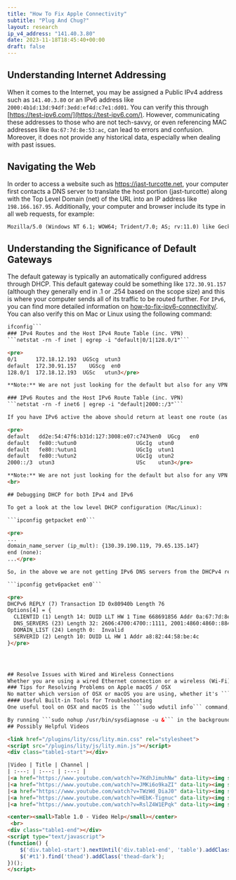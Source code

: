 ```yaml
---
title: "How To Fix Apple Connectivity"
subtitle: "Plug And Chug?"
layout: research
ip_v4_address: "141.40.3.80"
date: 2023-11-18T18:45:40+00:00
draft: false
---
```


## Understanding Internet Addressing

When it comes to the Internet, you may be assigned a Public IPv4 address such as ```141.40.3.80``` or an IPv6 address like ```2000:4b1d:13d:94df:3edd:ef4d:c7e1:dd01```. You can verify this through [https://test-ipv6.com/](https://test-ipv6.com/). However, communicating these addresses to those who are not tech-savvy, or even referencing MAC addresses like ```0a:67:7d:8e:53:ac```, can lead to errors and confusion. Moreover, it does not provide any historical data, especially when dealing with past issues.
## Navigating the Web

In order to access a website such as https://jast-turcotte.net, your computer first contacts a DNS server to translate the host portion (jast-turcotte) along with the Top Level Domain (net) of the URL into an IP address like ```198.166.167.95```. Additionally, your computer and browser include its type in all web requests, for example:
```html
Mozilla/5.0 (Windows NT 6.1; WOW64; Trident/7.0; AS; rv:11.0) like Gecko
```
## Understanding the Significance of Default Gateways

The default gateway is typically an automatically configured address through DHCP. This default gateway could be something like ```172.30.91.157``` (although they generally end in .1 or .254 based on the scope size) and this is where your computer sends all of its traffic to be routed further. For ```IPv6```, you can find more detailed information on [how-to-fix-ipv6-connectivity/](/blog/how-to-fix-ipv6-connectivity/). You can also verify this on Mac or Linux using the following command:
```html
ifconfig```
### IPv4 Routes and the Host IPv4 Route Table (inc. VPN)
```netstat -rn -f inet | egrep -i "default|0/1|128.0/1"```

<pre>
0/1      172.18.12.193  UGScg  utun3
default  172.30.91.157    UGScg  en0
128.0/1  172.18.12.193  UGSc   utun3</pre>

**Note:** We are not just looking for the default but also for any VPN that overrides the public v4 address space.

### IPv6 Routes and the Host IPv6 Route Table (inc. VPN)
```netstat -rn -f inet6 | egrep -i "default|2000::/3"```

If you have IPv6 active the above should return at least one route (as per below) via a known interface such as "_en0_ " on a Mac. 

<pre>
default   dd2e:54:47f6:b31d:127:3008:e07:c743%en0  UGcg   en0
default   fe80::%utun0                   UGcIg  utun0
default   fe80::%utun1                   UGcIg  utun1
default   fe80::%utun2                   UGcIg  utun2
2000::/3  utun3                          USc    utun3</pre>

**Note:** We are not just looking for the default but also for any VPN that overrides the public v6 address space.
<br>

## Debugging DHCP for both IPv4 and IPv6

To get a look at the low level DHCP configuration (Mac/Linux): 

```ipconfig getpacket en0```

<pre>
...
domain_name_server (ip_mult): {130.39.190.119, 79.65.135.147}
end (none):
...</pre>

So, in the above we are not getting IPv6 DNS servers from the DHCPv4 reply but...

```ipconfig getv6packet en0```

<pre>
DHCPv6 REPLY (7) Transaction ID 0x80940b Length 76
Options[4] = {
  CLIENTID (1) Length 14: DUID LLT HW 1 Time 668691856 Addr 0a:67:7d:8e:53:ac
  DNS_SERVERS (23) Length 32: 2606:4700:4700::1111, 2001:4860:4860::8844
  DOMAIN_LIST (24) Length 0:  Invalid
  SERVERID (2) Length 10: DUID LL HW 1 Addr a8:82:44:58:be:4c
}</pre>




## Resolve Issues with Wired and Wireless Connections
Whether you are using a wired Ethernet connection or a wireless (Wi-Fi) medium at the physical and data layer to transmit data to your router, troubleshooting issues can arise.
### Tips for Resolving Problems on Apple macOS / OSX
No matter which version of OSX or macOS you are using, whether it's ```10.12.6```, ```11.1.1```, or ```12.3.5```, there are various tools available for troubleshooting. However, these manual actions and scripts do not provide a series of correlated values over time. This is where automated remote troubleshooting becomes useful, especially for teams that embrace remote work and Work From Anywhere (WFA).
#### Useful Built-in Tools for Troubleshooting
One useful tool on OSX and macOS is the ```sudo wdutil info``` command, which provides a dump of current wireless settings to the CLI and can be configured to generate specific logs for troubleshooting. Furthermore, the ```sysdiagnose``` tool can be used to generate a wide range of logs, although much of it is only relevant to wireless at a specific point in time, similar to wdutil.

By running ```sudo nohup /usr/bin/sysdiagnose -u &``` in the background, logs will be written to ```/var/tmp/<blah>.tar.gz```. If you prefer to run it interactively, you can use ```sudo /usr/bin/sysdiagnose```, which will display a privacy warning. When not run in the background, it should open Finder in the correct location, or you can navigate to ```/var/tmp``` using Cmd+Shift+G in Finder. However, be mindful of the file sizes, which are typically around 300MB.
## Possibly Helpful Videos

<link href="/plugins/lity/css/lity.min.css" rel="stylesheet">
<script src="/plugins/lity/js/lity.min.js"></script>
<div class="table1-start"></div>

|Video | Title | Channel |
| :---: | :---: | :---: |
|<a href="https://www.youtube.com/watch?v=7KdhJimuhNw" data-lity><img src="https://i.ytimg.com/vi/7KdhJimuhNw/default.jpg" class="img-fluid"></a>|<a href="https://www.youtube.com/watch?v=7KdhJimuhNw" data-lity>Securing macOS Big Sur</a>|<a target="_blank" href="https://www.youtube.com/channel/UCg43DP8MdHVcl4rFK_delBg" >Hands-On Mac</a>|
|<a href="https://www.youtube.com/watch?v=JMKi6o9kaZI" data-lity><img src="https://i.ytimg.com/vi/JMKi6o9kaZI/default.jpg" class="img-fluid"></a>|<a href="https://www.youtube.com/watch?v=JMKi6o9kaZI" data-lity>macOS Big Sur - What&#39;s New in Apple macOS 11</a>|<a target="_blank" href="https://www.youtube.com/channel/UCg43DP8MdHVcl4rFK_delBg" >Hands-On Mac</a>|
|<a href="https://www.youtube.com/watch?v=TWzWd_DiaJ0" data-lity><img src="https://i.ytimg.com/vi/TWzWd_DiaJ0/default.jpg" class="img-fluid"></a>|<a href="https://www.youtube.com/watch?v=TWzWd_DiaJ0" data-lity>Mac Activity Monitor - How to Troubleshoot Your Mac</a>|<a target="_blank" href="https://www.youtube.com/channel/UCg43DP8MdHVcl4rFK_delBg" >Hands-On Mac</a>|
|<a href="https://www.youtube.com/watch?v=HEbK-Tignuc" data-lity><img src="https://i.ytimg.com/vi/HEbK-Tignuc/default.jpg" class="img-fluid"></a>|<a href="https://www.youtube.com/watch?v=HEbK-Tignuc" data-lity>On the Road to Big Sur 2 - Compatibility</a>|<a target="_blank" href="https://www.youtube.com/channel/UCg43DP8MdHVcl4rFK_delBg" >Hands-On Mac</a>|
|<a href="https://www.youtube.com/watch?v=RslZ4W1EPqk" data-lity><img src="https://i.ytimg.com/vi/RslZ4W1EPqk/default.jpg" class="img-fluid"></a>|<a href="https://www.youtube.com/watch?v=RslZ4W1EPqk" data-lity>Spotlight on Spotlight - Hands-On Mac 7</a>|<a target="_blank" href="https://www.youtube.com/channel/UCg43DP8MdHVcl4rFK_delBg" >Hands-On Mac</a>|

<center><small>Table 1.0 - Video Help</small></center>
 <br>
<div class="table1-end"></div>
<script type="text/javascript">
(function() {
    $('div.table1-start').nextUntil('div.table1-end', 'table').addClass('table thead-dark table-striped table-responsive rounded').attr('id', 't1');
    $('#t1').find('thead').addClass('thead-dark');
})();
</script>
